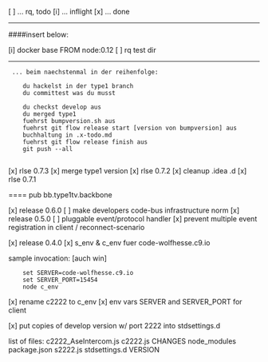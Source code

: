 [ ] ... rq, todo
[i] ... inflight
[x] ... done

---
####insert below:


[i] docker base FROM node:0.12
[ ] rq test dir


---
```
 ... beim naechstenmal in der reihenfolge:

	du hackelst in der type1 branch
	du committest was du musst

	du checkst develop aus
	du merged type1
	fuehrst bumpversion.sh aus
	fuehrst git flow release start [version von bumpversion] aus
	buchhaltung in .x-todo.md
	fuehrst git flow release finish aus
	git push --all
	

```
	
[x] rlse 0.7.3
[x] merge type1 version
[x] rlse 0.7.2
[x] cleanup .idea .d
[x] rlse 0.7.1

==== pub bb.type1tv.backbone

[x] release 0.6.0
[ ] make developers code-bus infrastructure norm
[x] release 0.5.0
[ ] pluggable event/protocol handler
[x] prevent multiple event registration in client / reconnect-scenario

[x] release 0.4.0
[x] s_env & c_env fuer code-wolfhesse.c9.io

sample invocation: [auch win]

```
    set SERVER=code-wolfhesse.c9.io
    set SERVER_PORT=15454
    node c_env
```

[x] rename c2222 to c_env
[x] env vars SERVER and SERVER_PORT for client

[x] put copies of develop version w/ port 2222 into stdsettings.d

list of files:
c2222_AseIntercom.js
c2222.js
CHANGES
node_modules
package.json
s2222.js
stdsettings.d
VERSION
